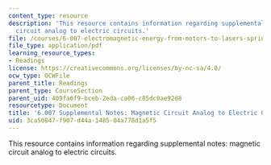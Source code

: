 ```yaml
---
content_type: resource
description: 'This resource contains information regarding supplemental notes: magnetic
  circuit analog to electric circuits.'
file: /courses/6-007-electromagnetic-energy-from-motors-to-lasers-spring-2011/3ca50847f907d44a148504a778d1a5f5_MIT6_007S11_circuits.pdf
file_type: application/pdf
learning_resource_types:
- Readings
license: https://creativecommons.org/licenses/by-nc-sa/4.0/
ocw_type: OCWFile
parent_title: Readings
parent_type: CourseSection
parent_uid: 409fa6f9-bceb-2eda-ca06-c85dc0ae92d8
resourcetype: Document
title: '6.007 Supplemental Notes: Magnetic Circuit Analog to Electric Circuits'
uid: 3ca50847-f907-d44a-1485-04a778d1a5f5
---
```

This resource contains information regarding supplemental notes: magnetic circuit analog to electric circuits.